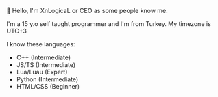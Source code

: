 :wave: Hello, I'm XnLogicaL or CEO as some people know me.

I'm a 15 y.o self taught programmer and I'm from Turkey. My timezone is UTC+3

I know these languages:
- C++ (Intermediate)
- JS/TS (Intermediate)
- Lua/Luau (Expert)
- Python (Intermediate)
- HTML/CSS (Beginner)
